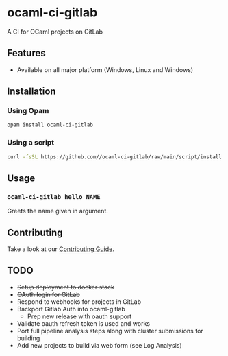 # ocaml-ci-gitlab

A CI for OCaml projects on GitLab

## Features

- Available on all major platform (Windows, Linux and Windows)

## Installation

### Using Opam

```bash
opam install ocaml-ci-gitlab
```

### Using a script

```bash
curl -fsSL https://github.com//ocaml-ci-gitlab/raw/main/script/install.sh | bash
```

## Usage

### `ocaml-ci-gitlab hello NAME`

Greets the name given in argument.

## Contributing

Take a look at our [Contributing Guide](CONTRIBUTING.md).

## TODO

 - ~~Setup deployment to docker stack~~
 - ~~OAuth login for GitLab~~
 - ~~Respond to webhooks for projects in GitLab~~
 - Backport Gitlab Auth into ocaml-gitlab
   - Prep new release with oauth support
 - Validate oauth refresh token is used and works
 - Port full pipeline analysis steps along with cluster submissions for building
 - Add new projects to build via web form (see Log Analysis)
 
